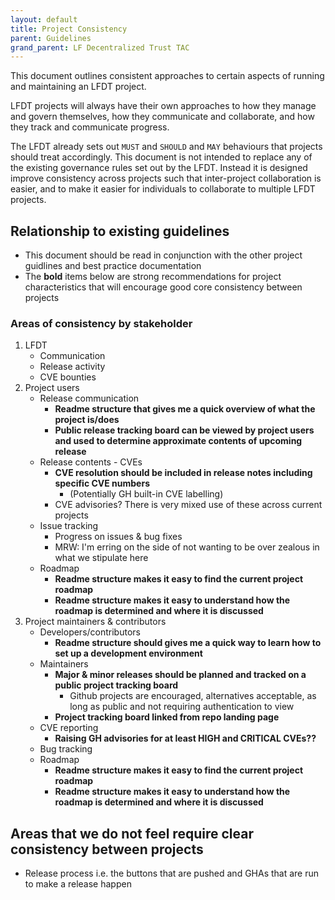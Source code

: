 ```yaml
---
layout: default
title: Project Consistency
parent: Guidelines
grand_parent: LF Decentralized Trust TAC
---
```

[//]: # (SPDX-License-Identifier: CC-BY-4.0)

This document outlines consistent approaches to certain aspects of running and maintaining an LFDT project.

LFDT projects will always have their own approaches to how they manage and govern themselves, how they
communicate and collaborate, and how they track and communicate progress.

The LFDT already sets out `MUST` and `SHOULD` and `MAY` behaviours that projects should treat accordingly. This document
is not intended to replace any of the existing governance rules set out by the LFDT. Instead it is designed improve
consistency across projects such that inter-project collaboration is easier, and to make it easier for individuals to
collaborate to multiple LFDT projects.

## Relationship to existing guidelines

  - This document should be read in conjunction with the other project guidlines and best practice documentation
  - The **bold** items below are strong recommendations for project characteristics that will encourage good core consistency between projects

### Areas of consistency by stakeholder

1. LFDT
   - Communication
   - Release activity
   - CVE bounties
3. Project users
   - Release communication
      - **Readme structure that gives me a quick overview of what the project is/does** 
      - **Public release tracking board can be viewed by project users and used to determine approximate contents of upcoming release**
   - Release contents - CVEs
      - **CVE resolution should be included in release notes including specific CVE numbers**
         - (Potentially GH built-in CVE labelling)
      - CVE advisories? There is very mixed use of these across current projects
   - Issue tracking
      - Progress on issues & bug fixes
      - MRW: I'm erring on the side of not wanting to be over zealous in what we stipulate here
   - Roadmap
      - **Readme structure makes it easy to find the current project roadmap** 
      - **Readme structure makes it easy to understand how the roadmap is determined and where it is discussed**
5. Project maintainers & contributors
   - Developers/contributors
      - **Readme structure should gives me a quick way to learn how to set up a development environment**
   - Maintainers
      - **Major & minor releases should be planned and tracked on a public project tracking board**
        - Github projects are encouraged, alternatives acceptable, as long as public and not requiring authentication to view
      - **Project tracking board linked from repo landing page**
   - CVE reporting
      - **Raising GH advisories for at least HIGH and CRITICAL CVEs??**
   - Bug tracking
   - Roadmap
      - **Readme structure makes it easy to find the current project roadmap** 
      - **Readme structure makes it easy to understand how the roadmap is determined and where it is discussed**

## Areas that we do not feel require clear consistency between projects

 - Release process i.e. the buttons that are pushed and GHAs that are run to make a release happen
